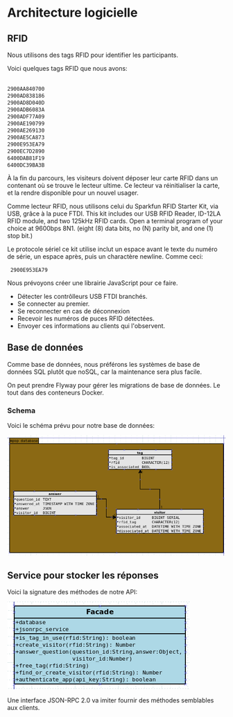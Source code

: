 # Architecture logicielle

## RFID

Nous utilisons des tags RFID pour identifier les participants.

Voici quelques tags RFID que nous avons:

```TEXT

2900AA840700
2900AD838186
2900AD8D040D
2900ADB6083A
2900ADF77A09
2900AE190799
2900AE269130
2900AE5CA873
2900E953EA79
2900EC7D2890
6400DAB81F19
6400DC39BA3B
```

À la fin du parcours, les visiteurs doivent déposer leur carte RFID dans un contenant où se trouve le lecteur ultime.
Ce lecteur va réinitialiser la carte, et la rendre disponible pour un nouvel usager.

Comme lecteur RFID, nous utilisons celui du Sparkfun RFID Starter Kit, via USB, grâce à la puce FTDI. This kit includes our USB RFID Reader, ID-12LA RFID module, and two 125kHz RFID cards. Open a terminal program of your choice at 9600bps 8N1. (eight (8) data bits, no (N) parity bit, and one (1) stop bit.)

Le protocole sériel ce kit utilise inclut un espace avant le texte du numéro de série, un espace après, puis un charactère newline. Comme ceci:

```TEXT
 2900E953EA79 
```

Nous prévoyons créer une librairie JavaScript pour ce faire.

- Détecter les contrôlleurs USB FTDI branchés.
- Se connecter au premier.
- Se reconnecter en cas de déconnexion
- Recevoir les numéros de puces RFID détectées.
- Envoyer ces informations au clients qui l'observent.

## Base de données

Comme base de données, nous préférons les systèmes de base de données SQL plutôt que noSQL, car la maintenance sera plus facile.

On peut prendre Flyway pour gérer les migrations de base de données. Le tout dans des conteneurs Docker.

### Schema

Voici le schéma prévu pour notre base de données:

![Database schema](images/database.png)


## Service pour stocker les réponses

Voici la signature des méthodes de notre API:

![Facade](images/facade.png)

Une interface JSON-RPC 2.0 va imiter fournir des méthodes semblables aux clients.
